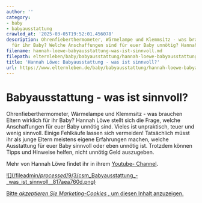 ```yaml
---
author: ''
category:
- baby
- babyausstattung
crawled_at: '2025-03-05T19:52:01.456078'
description: Ohrenfieberthermometer, Wärmelampe und Klemmsitz - was brauchen Eltern
  für ihr Baby? Welche Anschaffungen sind für euer Baby unnötig? Hannah Löwe im Vlog.
filename: hannah-loewe-babyausstattung-was-ist-sinnvoll.md
filepath: elternleben/baby/babyausstattung/hannah-loewe-babyausstattung-was-ist-sinnvoll.md
title: 'Hannah Löwe: Babyausstattung - was ist sinnvoll?'
url: https://www.elternleben.de/baby/babyausstattung/hannah-loewe-babyausstattung-was-ist-sinnvoll/
---
```


#  Babyausstattung - was ist sinnvoll?

Ohrenfieberthermometer, Wärmelampe und Klemmsitz - was brauchen Eltern
wirklich für ihr Baby? Hannah Löwe stellt sich die Frage, welche Anschaffungen
für euer Baby unnötig sind. Vieles ist unpraktisch, teuer und wenig sinnvoll.
Einige Fehlkäufe lassen sich vermeiden! Tatsächlich müsst ihr als junge Eltern
meistens eigene Erfahrungen machen, welche Ausstattung für euer Baby sinnvoll
oder eben unnötig ist. Trotzdem können Tipps und Hinweise helfen, nicht
unnötig Geld auszugeben.

Mehr von Hannah Löwe findet ihr in ihrem [Youtube-
Channel](http://www.youtube.com/channel/UC-150_R5aEyxKB96PWqACHA).

[ ![](/fileadmin/_processed_/9/3/csm_Babyausstattung_-
_was_ist_sinnvoll__817aea760d.png) ](javascript:Cookiebot.renew\(\))

[Bitte _akzeptieren Sie Marketing-Cookies_ , um diesen Inhalt
anzuzeigen.](javascript:Cookiebot.renew\(\))

